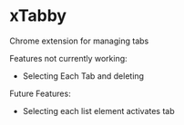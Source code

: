 # xTabby
Chrome extension for managing tabs


Features not currently working:
 - Selecting Each Tab and deleting
 
 Future Features:
 - Selecting each list element activates tab
